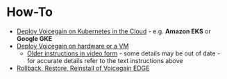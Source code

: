 # How-To

* [Deploy Voicegain on Kubernetes in the Cloud](./edge-on-cloud/universal-deployment-guide.md) - e.g. **Amazon EKS** or **Google GKE**
* [Deploy Voicegain on hardware or a VM](./edge-on-hardware/Edge_Deploy.md) 
  * [Older instructions in video form](https://www.voicegain.ai/post/video-demo-of-edge-deployment) - some details may be out of date - for accurate details refer to the text instructions above
* [Rollback, Restore, Reinstall of Voicegain EDGE](https://github.com/voicegain/platform/blob/master/how-to/rolback-restore-reinstall/README.md)

